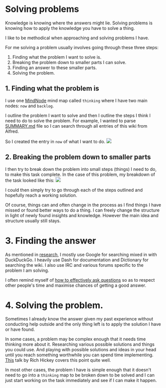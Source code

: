 # Solving problems
Knowledge is knowing where the answers might lie. Solving problems is knowing how to apply the knowledge you have to solve a thing.

I like to be methodical when approaching and solving problems I have.

For me solving a problem usually involves going through these three steps:
1. Finding what the problem I want to solve is.
2. Breaking the problem down to smaller parts I can solve.
3. Finding an answer to these smaller parts.
4. Solving the problem.

## 1. Finding what the problem is
I use one [MindNode](../macOS/apps/mindnode.md) mind map called `thinking` where I have two main nodes: `now` and `backlog`.

I outline the problem I want to solve and then I outline the steps I think I need to do to solve the problem. For example, I wanted to parse [SUMMARY.md](https://github.com/nikitavoloboev/knowledge/blob/master/SUMMARY.md) file so I can search through all entries of this wiki from Alfred.

So I created the entry in `now` of what I want to do.
![](https://i.imgur.com/sCGcKCG.png)

## 2. Breaking the problem down to smaller parts
I then try to break down the problem into small steps (things) I need to do, to make this task complete. In the case of this problem, my breakdown of the task looked like this:
![](https://i.imgur.com/CTNV7mI.png)

I could then simply try to go through each of the steps outlined and hopefully reach a working solution.

Of course, things can and often change in the process as I find things I have missed or found better ways to do a thing. I can freely change the structure in light of newly found insights and knowledge. However the main idea and structure usually still stays.

# 3. Finding the answer
As mentioned in [research](research.md), I mostly use Google for searching mixed in with DuckDuckGo. I heavily use Dash for documentation and Dictionary for searching the wiki. I also use IRC and various forums specific to the problem I am solving.

I often remind myself of [how to effectively ask questions](asking-questions.md) so as to respect other people's time and maximise chances of getting a good answer.

# 4. Solving the problem.
Sometimes I already know the answer given my past experience without conducting help outside and the only thing left is to apply the solution I have or have found.

In some cases, a problem may be complex enough that it needs time thinking more about it. Researching various possible solutions and things you could use. And playing with possible solutions and ideas in your head until you reach something worthwhile you can spend time implementing. [This](https://www.youtube.com/watch?v=f84n5oFoZBc) talk by Rich Hickey covers this point quite well.

In most other cases, the problem I have is simple enough that it doesn't need to go into a `thinking` map to be broken down to be solved and I can just start working on the task immediately and see if I can make it happen.